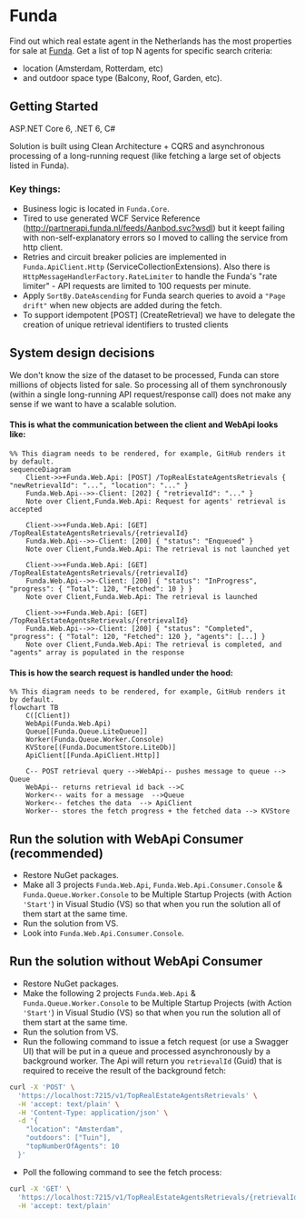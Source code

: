 # Funda

Find out which real estate agent in the Netherlands has the most properties for sale at [Funda](https://www.funda.nl/).
Get a list of top N agents for specific search criteria: 
- location (Amsterdam, Rotterdam, etc) 
- and outdoor space type (Balcony, Roof, Garden, etc).


## Getting Started
ASP.NET Core 6, .NET 6, C# 

Solution is built using Clean Architecture + CQRS and asynchronous processing of a long-running request (like fetching a large set of objects listed in Funda).


### Key things:
- Business logic is located in `Funda.Core`.
- Tired to use generated WCF Service Reference (http://partnerapi.funda.nl/feeds/Aanbod.svc?wsdl) but it keept failing with non-self-explanatory errors so I moved to calling the service from http client.
- Retries and circuit breaker policies are implemented in `Funda.ApiClient.Http` (ServiceCollectionExtensions). Also there is `HttpMessageHandlerFactory.RateLimiter` to handle the Funda's "rate limiter" - API requests are limited to 100 requests per minute.
- Apply `SortBy.DateAscending` for Funda search queries to avoid a `"Page drift"` when new objects are added during the fetch.
- To support idempotent [POST] (CreateRetrieval) we have to delegate the creation of unique retrieval identifiers to trusted clients

## System design decisions

We don't know the size of the dataset to be processed, Funda can store millions of objects listed for sale. 
So processing all of them synchronously (within a single long-running API request/response call) does not make any sense if we want to have a scalable solution. 

#### This is what the communication between the client and WebApi looks like:
```mermaid
%% This diagram needs to be rendered, for example, GitHub renders it by default.
sequenceDiagram
    Client->>+Funda.Web.Api: [POST] /TopRealEstateAgentsRetrievals { "newRetrievalId": "...", "location": "..." }
    Funda.Web.Api-->>-Client: [202] { "retrievalId": "..." }
    Note over Client,Funda.Web.Api: Request for agents' retrieval is accepted
    
    Client->>+Funda.Web.Api: [GET] /TopRealEstateAgentsRetrievals/{retrievalId}
    Funda.Web.Api-->>-Client: [200] { "status": "Enqueued" }
    Note over Client,Funda.Web.Api: The retrieval is not launched yet
        
    Client->>+Funda.Web.Api: [GET] /TopRealEstateAgentsRetrievals/{retrievalId}
    Funda.Web.Api-->>-Client: [200] { "status": "InProgress", "progress": { "Total": 120, "Fetched": 10 } }
    Note over Client,Funda.Web.Api: The retrieval is launched
    
    Client->>+Funda.Web.Api: [GET] /TopRealEstateAgentsRetrievals/{retrievalId}
    Funda.Web.Api-->>-Client: [200] { "status": "Completed", "progress": { "Total": 120, "Fetched": 120 }, "agents": [...] }
    Note over Client,Funda.Web.Api: The retrieval is completed, and "agents" array is populated in the response
```

#### This is how the search request is handled under the hood:
```mermaid
%% This diagram needs to be rendered, for example, GitHub renders it by default.
flowchart TB
    C([Client])
    WebApi(Funda.Web.Api)
    Queue[[Funda.Queue.LiteQueue]]
    Worker(Funda.Queue.Worker.Console)
    KVStore[(Funda.DocumentStore.LiteDb)]
    ApiClient[[Funda.ApiClient.Http]]
    
    C-- POST retrieval query -->WebApi-- pushes message to queue --> Queue
    WebApi-- returns retrieval id back -->C
    Worker<-- waits for a message  -->Queue
    Worker<-- fetches the data  --> ApiClient
    Worker-- stores the fetch progress + the fetched data --> KVStore
```


## Run the solution with WebApi Consumer (recommended)
* Restore NuGet packages.
* Make all 3 projects `Funda.Web.Api`, `Funda.Web.Api.Consumer.Console` & `Funda.Queue.Worker.Console` to be Multiple Startup Projects (with Action `'Start'`) in Visual Studio (VS) so that when you run the solution all of them start at the same time.
* Run the solution from VS.
* Look into `Funda.Web.Api.Consumer.Console`.


## Run the solution without WebApi Consumer
* Restore NuGet packages.
* Make the following 2 projects `Funda.Web.Api` & `Funda.Queue.Worker.Console` to be Multiple Startup Projects (with Action `'Start'`) in Visual Studio (VS) so that when you run the solution all of them start at the same time.
* Run the solution from VS.
* Run the following command to issue a fetch request (or use a Swagger UI) that will be put in a queue and processed asynchronously by a background worker. The Api will return you `retrievalId` (Guid) that is required to receive the result of the background fetch:
```bash
curl -X 'POST' \
  'https://localhost:7215/v1/TopRealEstateAgentsRetrievals' \
  -H 'accept: text/plain' \
  -H 'Content-Type: application/json' \
  -d '{
    "location": "Amsterdam",
    "outdoors": ["Tuin"],
    "topNumberOfAgents": 10
  }'
```
* Poll the following command to see the fetch process:
```bash
curl -X 'GET' \
  'https://localhost:7215/v1/TopRealEstateAgentsRetrievals/{retrievalId}' \
  -H 'accept: text/plain'
```

